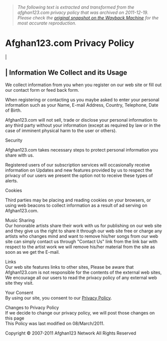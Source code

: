 > *The following text is extracted and transformed from the afghan123.com privacy policy that was archived on 2011-12-19. Please check the [original snapshot on the Wayback Machine](https://web.archive.org/web/20111219082923id_/http%3A//www.afghan123.com/privacy) for the most accurate reproduction.*

# Afghan123.com Privacy Policy

| 

| Information We Collect and its Usage  
---  
  
We collect information from you when you register on our web site or fill out our contact form or feed back form. 

When registering or contacting us you maybe asked to enter your personal information such as your Name, E-mail Address, Country, Telephone, Date of Birth.

Afghan123.com will not sell, trade or disclose your personal information to any third party without your information (except as required by law or in the case of imminent physical harm to the user or others).  
  
  
Security  
  
Afghan123.com takes necessary steps to protect personal information you share with us.

Registered users of our subscription services will occasionally receive information on Updates and new features provided by us to respect the privacy of our users we present the option not to receive these types of alerts.  
  
  
Cookies  
  
Third parties may be placing and reading cookies on your browsers, or using web beacons to collect information as a result of ad serving on Afghan123.com.  
  
  
Music Sharing  
Our honorable artists share their work with us for publishing on our web site and they give us the right to share it through our web site free or charge any artists who changes mind and want to remove his/her songs from our web site can simply contact us through "Contact Us" link from the link bar with respect to the artist work we will remove his/her material from the site as soon as we get the E-mail.  
  
Links  
Our web site features links to other sites, Please be aware that Afghan123.com is not responsible for the contents of the external web sites, We encourage all our users to read the privacy policy of any external web site they visit.  
  
Your Consent  
By using our site, you consent to our [Privacy Policy](http://www.afghan123.com/privacy).  
  
Changes to Privacy Policy  
If we decide to change our privacy policy, we will post those changes on this page  
This Policy was last modified on 08/March/2011.  
  
Copyright © 2007-2011 Afghan123 Network All Rights Reserved  
  
   
